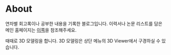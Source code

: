 # About

연차별 회고록이나 공부한 내용을 기록한 블로그입니다. 이력서나 논문 리스트를 담은 메인 홈페이지는 [이쪽](https://kaintels.github.io/)을 참조해주세요.

때때로 3D 모델링을 합니다. 3D 모델링은 상단 메뉴의 3D Viewer에서 구경하실 수 있습니다.

<!-- # About
This is the demo site for [Fuwari](https://github.com/saicaca/fuwari).

::github{repo="saicaca/fuwari"}

> ### Sources of images used in this site
> - [Unsplash](https://unsplash.com/)
> - [星と少女](https://www.pixiv.net/artworks/108916539) by [Stella](https://www.pixiv.net/users/93273965)
> - [Rabbit - v1.4 Showcase](https://civitai.com/posts/586908) by [Rabbit_YourMajesty](https://civitai.com/user/Rabbit_YourMajesty) -->